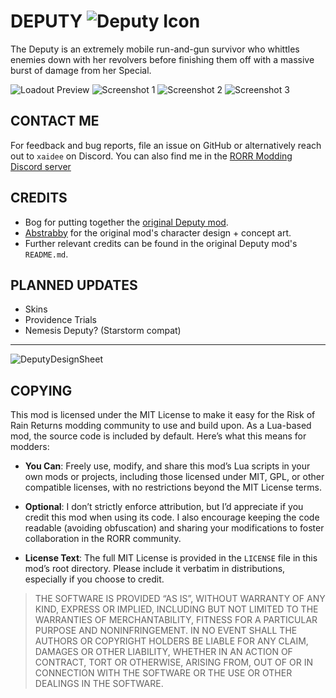 # DEPUTY ![Deputy Icon](https://raw.githubusercontent.com/Xaidee/RORR-Deputy/refs/heads/main/resources/sprites/survivors/deputy/idle.pn`g)

The Deputy is an extremely mobile run-and-gun survivor who whittles enemies down with her revolvers before finishing them off with a massive burst of damage from her Special.

![Loadout Preview](https://raw.githubusercontent.com/Xaidee/RORR-Deputy/refs/heads/main/preview.png)
![Screenshot 1]()
![Screenshot 2]()
![Screenshot 3]()

## CONTACT ME

For feedback and bug reports, file an issue on GitHub or alternatively reach out to `xaidee` on Discord. You can also find me in the [RORR Modding Discord server](https://discord.gg/VjS57cszMq)

## CREDITS

 * Bog for putting together the [original Deputy mod](https://thunderstore.io/package/Bog/Deputy/).
 * [Abstrabby](https://twitter.com/Abstrabby) for the original mod's character design + concept art.
 * Further relevant credits can be found in the original Deputy mod's `README.md`.

## PLANNED UPDATES

 * Skins
 * Providence Trials
 * Nemesis Deputy? (Starstorm compat)

 ----

![DeputyDesignSheet](https://user-images.githubusercontent.com/55299061/216585982-0017c887-ac98-40e0-b159-035d79aec083.png)

## COPYING

This mod is licensed under the MIT License to make it easy for the Risk of Rain Returns modding community to use and build upon. As a Lua-based mod, the source code is included by default. Here’s what this means for modders:

 - **You Can**: Freely use, modify, and share this mod’s Lua scripts in your own mods or projects, including those licensed under MIT, GPL, or other compatible licenses, with no restrictions beyond the MIT License terms.

 - **Optional**: I don’t strictly enforce attribution, but I’d appreciate if you credit this mod when using its code. I also encourage keeping the code readable (avoiding obfuscation) and sharing your modifications to foster collaboration in the RORR community.

 - **License Text**: The full MIT License is provided in the `LICENSE` file in this mod’s root directory. Please include it verbatim in distributions, especially if you choose to credit.

>THE SOFTWARE IS PROVIDED “AS IS”, WITHOUT WARRANTY OF ANY KIND, EXPRESS OR
>IMPLIED, INCLUDING BUT NOT LIMITED TO THE WARRANTIES OF MERCHANTABILITY,
>FITNESS FOR A PARTICULAR PURPOSE AND NONINFRINGEMENT. IN NO EVENT SHALL THE
>AUTHORS OR COPYRIGHT HOLDERS BE LIABLE FOR ANY CLAIM, DAMAGES OR OTHER
>LIABILITY, WHETHER IN AN ACTION OF CONTRACT, TORT OR OTHERWISE, ARISING FROM,
>OUT OF OR IN CONNECTION WITH THE SOFTWARE OR THE USE OR OTHER DEALINGS IN
>THE SOFTWARE.
